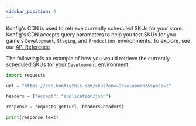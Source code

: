 ```yaml
---
sidebar_position: 4
---
```


Konfig's CDN is used to retrieve currently scheduled SKUs for your store.
Konfig's CDN accepts query parameters to help you test SKUs for you game's `Development`, `Staging`, and `Production `environments. To explore, see our [API Reference](https://docs.konfigthis.com/reference/get_skus)

The following is an example of how you would retrieve the currently scheduled SKUs for your `Development` environment.

```python
import requests

url = "https://cdn.konfigthis.com/skus?env=Development&space=1"

headers = {"Accept": "application/json"}

response = requests.get(url, headers=headers)

print(response.text)
```
